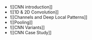 * ![[CNN introduction]]
* ![[1D & 2D Convolution]]
* ![[Channels and Deep Local Patterns]]
* ![[Pooling]]
* ![[CNN Variants]]
* ![[CNN Case Study]]